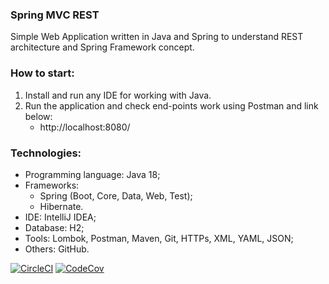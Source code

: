 ### Spring MVC REST
Simple Web Application written in Java and Spring to understand REST architecture and Spring Framework concept.



### How to start:
1. Install and run any IDE for working with Java.
2. Run the application and check end-points work using Postman and link below:
   - http://localhost:8080/



### Technologies:
- Programming language: Java 18;
- Frameworks:
  - Spring (Boot, Core, Data, Web, Test);
  - Hibernate.
- IDE: IntelliJ IDEA;
- Database: H2;
- Tools: Lombok, Postman, Maven, Git, HTTPs, XML, YAML, JSON;
- Others: GitHub.

[![CircleCI](https://circleci.com/gh/Crazy-pro/spring-mvc-rest.svg?style=svg)](https://app.circleci.com/gh/Crazy-pro/spring-mvc-rest)
[![CodeCov](https://codecov.io/gh/Crazy-pro/spring-mvc-rest/branch/master/graph/badge.svg)](https://codecov.io/gh/Crazy-pro/spring-mvc-rest)
